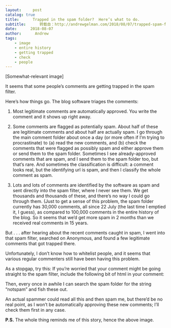 ```yaml
---
layout:     post
catalog: true
title:      Trapped in the spam folder?  Here’s what to do.
subtitle:      转载自：http://andrewgelman.com/2018/08/07/trapped-spam-folder-heres/
date:      2018-08-07
author:      Andrew
tags:
    - image
    - entire history
    - getting trapped
    - check
    - people
---
```





[Somewhat-relevant image]

It seems that some people’s comments are getting trapped in the spam filter.

Here’s how things go. The blog software triages the comments:

1. Most legitimate comments are automatically approved. You write the comment and it shows up right away.

2. Some comments are flagged as potentially spam. About half of these are legitimate comments and about half are actually spam. I go through the main comment folder about once a day (or more often if I’m trying to procrastinate) to (a) read the new comments, and (b) check the comments that were flagged as possibly spam and either approve them or send them to the spam folder. Sometimes I see already-approved comments that are spam, and I send them to the spam folder too, but that’s rare. And sometimes the classification is difficult: a comment looks real, but the identifying url is spam, and then I classify the whole comment as spam.

3. Lots and lots of comments are identified by the software as spam and sent directly into the spam filter, where I never see them. We get thousands and thousands of these, and there’s no way I could go through them. (Just to get a sense of this problem, the spam folder currently has 30,000 comments, all since 22 July (the last time I emptied it, I guess), as compared to 100,000 comments in the entire history of the blog. So it seems that we’d get more spam in 2 months than we received real comments in 15 years.

But . . . after hearing about the recent comments caught in spam, I went into that spam filter, searched on Anonymous, and found a few legitimate comments that got trapped there.

Unfortunately, I don’t know how to whitelist people, and it seems that various regular commenters still have been having this problem.

As a stopgap, try this: If you’re worried that your comment might be going straight to the spam filter, include the following bit of html in your comment:

Then, every once in awhile I can search the spam folder for the string “notspam” and fish these out.

An actual spammer could read all this and then spam me, but there’d be no real point, as I won’t be automatically approving these new comments; I’ll check them first in any case.

**P.S.** The whole thing reminds me of this story, hence the above image.



